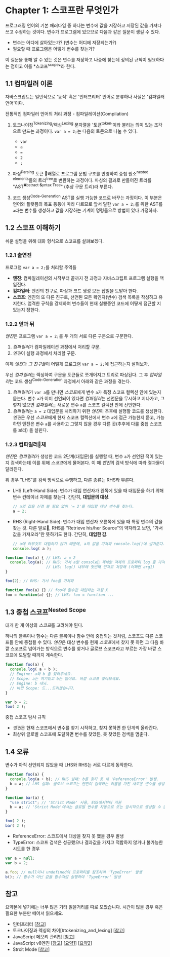# Chapter 1: 스코프란 무엇인가
프로그래밍 언어의 기본 패러다임 중 하나는 변수에 값을 저장하고 저장된 값을 가져다 쓰고 수정하는 것이다. 변수가 프로그램에 있으므로 다음과 같은 질문이 생길 수 있다.

- 변수는 어디에 살아있는가? (변수는 어디에 저장되는가?)
- 필요할 때 프로그램은 어떻게 변수를 찾는가?

이 질문을 통해 알 수 있는 것은 변수를 저장하고 나중에 찾는데 정의된 규칙이 필요하다는 점이고 이를 *스코프<sup>scope</sup>*라 한다.

## 1.1 컴파일러 이론
자바스크립트는 일반적으로 '동적' 혹은 '인터프리터' 언어로 분류하나 사실은 '컴파일러 언어'이다.

전통적인 컴파일러 언어의 처리 과정 - 컴파일레이션(Compilation)

1. 토크나이징<sup>Tokenizing</sup>/렉싱<sup>Lexing</sup>
  문자열을 '토큰<sup>token</sup>'이라 불리는 의미 있는 조각으로 만드는 과정이다.
  `var a = 2;`는 다음의 토큰으로 나눌 수 있다.

    - `var`
    - `a`
    - `=`
    - `2`
    - `;`

2. 파싱<sup>Parsing</sup>
  토큰 배열로 프로그램 문법 구조를 반영하여 중첩 원소<sup>nested elements</sup>들의 트리<sup>tree</sup>로 변환하는 과정이다. 파싱의 결과로 만들어진 트리를 "AST<sup>**A**bstract **S**yntax **T**ree</sup>" (추상 구문 트리)라 부른다.

3. 코드 생성<sup>Code-Generation</sup>
  AST를 실행 가능한 코드로 바꾸는 과정이다. 이 부분은 언어와 플랫폼의 목표 등등에 따라 다르므로 앞서 말한 `var a = 2;`를 위한 AST를 `a`라는 변수를 생성하고 값을 저장하는 기계어 명령들으로 방법이 있다 가정하자.

## 1.2 스코프 이해하기
쉬운 설명을 위해 대화 형식으로 스코프를 살펴보겠다.

### 1.2.1 출연진
프로그램 `var a = 2;`를 처리할 주역들

- **엔진**: 컴파일레이션의 시작부터 끝까지 전 과정과 자바스크립트 프로그램 실행을 책임진다.
- **컴파일러**: 엔진의 친구로, 파싱과 코드 생성 모든 잡일을 도맡아 한다.
- **스코프**: 엔진의 또 다른 친구로, 선언된 모든 확인자(변수) 검색 목록을 작성하고 유지한다. 엄격한 규칙을 강제하여 변수들이 현재 실횅중인 코드에 어떻게 접근할 지 있는지 정한다.

### 1.2.2 앞과 뒤
*엔진*은 프로그램 `var a = 2;`를 두 개의 서로 다른 구문으로 구분한다.

1. *컴파일러*가 컴파일레이션 과정에서 처리할 구문.
2. *엔진*이 실행 과정에서 처리할 구문.

이제 *엔진*과 *그 친구들*이 어떻게 프로그램 `var a = 2;`에 접근하는지 살펴보자.

우선 *컴파일러*는 렉싱하여 구문을 토큰들로 쪼개어지고 트리로 파싱된다.
그 후 *컴파일러*는 코드 생성<sup>Code-Generation</sup> 과정에서 아래와 같은 과정을 겪는다.

1. *컴파일러*가 `var a`를 만나면 *스코프*에게 변수 `a`가 특정 스코프 컬렉션 안에 있는지 묻는다. 변수 `a`가 이미 선언되어 있다면 *컴파일러*는 선언문을 무시하고 지나가고, 그렇지 않으면 *컴파일러*는 새로운 변수 `a`를 스코프 컬렉션 안에 선언한다.
2. *컴파일러*는 `a = 2` 대입문을 처리하기 위한 *엔진*이 추후에 실행할 코드를 생성한다. *엔진*은 우선 *스코프*에게 현재 스코프 컬렉션에서 변수 `a`에 접근 가능한지 묻고, 가능하면 엔진은 변수 `a`를 사용하고 그렇지 않을 경우 다른 곳(추후에 다룰 중첩 스코프를 보라) 을 살핀다.

### 1.2.3 컴파일러체
*엔진*은 *컴파일러*가 생성한 코드 2단계(대입문)를 실행할 때, 변수 `a`가 선언된 적이 있는지 검색하는데 이를 위해 *스코프*에게 물어본다. 이 때 *엔진*의 검색 방식에 따라 결과물이 달라진다.

위 경우 "LHS"를 검색 방식으로 수행하고, 다른 종류는 RHS라 부른다.

- LHS (Left-Hand Side): 변수가 대입 연산자가 왼쪽에 있을 때
  대입문을 하기 위해 변수 컨테이너 자체를 찾는다.
  간단히, **대입문의 대상**.

  ```js
  // a의 값을 신경 쓸 필요 없이 '= 2'를 대입할 대상 변수를 찾는다.
  a = 2;
  ```

- RHS (Right-Hand Side): 변수가 대입 연산자 오른쪽에 있을 때
  특정 변수의 값을 찾는 것.
  다른 말로, RHS를 "Retrieve his/her Source"의 약자라고 보면, "가서 값을 가져오라"란 뜻하기도 한다.
  간단히, **대입한 값**.

  ```js
  // a에 아무것도 대입하지 않기 때문에, a의 값을 가져와 console.log()에 넘겨준다.
  console.log( a );
  ```

```js
function foo(a) { // LHS: a = 2
  console.log(a); // RHS: 가서 a랑 console 객체랑 객체의 프로퍼티 log 좀 가져와
                  // LHS: log() 내부에 첫번째 인자로 저장해 (어쩌면 arg1)
}

foo(2); // RHS: 가서 foo를 가져와
```

```js
function foo(a) {} // foo에 함수값 대입하는 과정 X
foo = function(a) {}; // LHS: foo = function ...
```

## 1.3 중첩 스코프<sup>Nested Scope</sup>
대개 한 개 이상의 *스코프*를 고려해야 된다.

하나의 블록이나 함수는 다른 블록이나 함수 안에 중첩되는 것처럼, 스코프도 다른 스코프들 안에 중첩될 수 있다. *엔진*은 대상 변수를 현재 *스코프*에서 찾지 못 하면 그 다음 바깥 스코프로 넘어가는 방식으로 변수를 찾거나 글로브 스코프라고 부르는 가장 바깥 스코프에 도달할 때까지 계속한다.

```js
function foo(a) {
  console.log( a + b );
  // Engine: a와 b 좀 찾아주세요.
  // Scope: a는 여기있고 b는 없어요. 바깥 스코프 찾아보세요.
  // Engine: b 내놔.
  // 바깐 Scope: 드...드리겠습니다.
}

var b = 2;
foo( 2 );
```

중첩 스코프 탐사 규칙

- *엔진*은 현재 스코프에서 변수를 찾기 시작하고, 찾지 못하면 한 단계씩 올라간다.
- 최상위 글로벌 스코프에 도달하면 변수를 찾았든, 못 찾았든 검색을 멈춘다.

## 1.4 오류
변수가 아직 선언되지 않았을 때 LHS와 RHS는 서로 다르게 동작한다.

```js
function foo(a) {
  console.log(a + b); // RHS 실패: b를 찾지 못 해 'ReferenceError' 발생.
  b = a; // LHS 실패: 글로브 스코프는 엔진이 검색하는 이름을 가진 새로운 변수를 생성해서 엔진에게 넘겨줌.
}

function bar(a) {
  "use strict"; // 'Strict Mode' 사용, ES5에서부터 지원
  b = a; // 'Strict Mode'에서는 글로벌 변수를 자동으로 또는 암시적으로 생성할 수 없어 'ReferenceError' 발생.
}

foo( 2 );
bar( 2 );
```

- ReferenceError: 스코프에서 대상을 찾지 못 했을 경우 발생
- TypeError: 스코프 검색은 성공했으나 결과값을 가지고 적합하지 않거나 불가능한 시도를 한 경우

```js
var a = null;
var b = 2;

a.foo; // null이나 undefined의 프로퍼티를 참조하여 'TypeError' 발생
b(); // 함수가 아닌 값을 함수처럼 실행하여 'TypeError' 발생
```

## 참고
요약본에 넣기에는 너무 많은 기타 읽을거리를 따로 모았습니다.
시간이 많을 경우 혹은 필요한 부분만 떼어서 읽으세요.

- 인터프리터 [[참고](https://ko.wikipedia.org/wiki/%EC%9D%B8%ED%84%B0%ED%94%84%EB%A6%AC%ED%84%B0)]
- 토크나이징과 렉싱의 차이[#tokenizing_and_lexing] [[참고](https://stackoverflow.com/a/380487)]
- JavaScript 메모리 관리법 [[참고](https://developer.mozilla.org/en-US/docs/Web/JavaScript/Memory_Management)]
- JavaScript v8엔진 [[참고](https://v8.dev/docs)] [[요약1](https://evan-moon.github.io/2019/06/28/v8-analysis)] [[요약2](https://engineering.huiseoul.com/%EC%9E%90%EB%B0%94%EC%8A%A4%ED%81%AC%EB%A6%BD%ED%8A%B8%EB%8A%94-%EC%96%B4%EB%96%BB%EA%B2%8C-%EC%9E%91%EB%8F%99%ED%95%98%EB%8A%94%EA%B0%80-v8-%EC%97%94%EC%A7%84%EC%9D%98-%EB%82%B4%EB%B6%80-%EC%B5%9C%EC%A0%81%ED%99%94%EB%90%9C-%EC%BD%94%EB%93%9C%EB%A5%BC-%EC%9E%91%EC%84%B1%EC%9D%84-%EC%9C%84%ED%95%9C-%EB%8B%A4%EC%84%AF-%EA%B0%80%EC%A7%80-%ED%8C%81-6c6f9832c1d9)]
- Strcit Mode [[참고](https://developer.mozilla.org/en-US/docs/Web/JavaScript/Reference/Strict_mode)]
